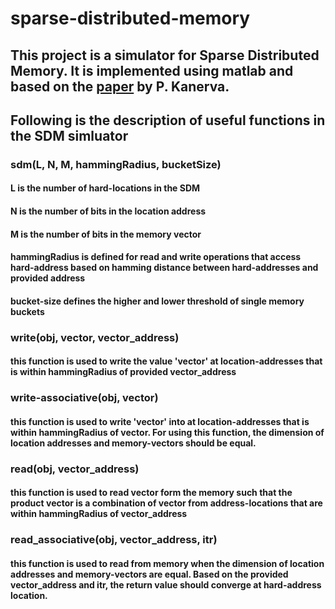 # sparse-distributed-memory
## This project is a simulator for Sparse Distributed Memory. It is implemented using matlab and based on the [paper](https://books.google.com/books?hl=en&lr=&id=I9tCr21-s-AC&oi=fnd&pg=PR11&dq=sparse+distributed+memory&ots=QTBN0SvwFJ&sig=6f0sDmXWn2WXFuHdP4EzGtbPTD4#v=onepage&q=sparse%20distributed%20memory&f=false) by P. Kanerva. 
## Following is the description of useful functions in the SDM simluator

### sdm(L, N, M, hammingRadius, bucketSize)
#### L is the number of hard-locations in the SDM
#### N is the number of bits in the location address
#### M is the number of bits in the memory vector 
#### hammingRadius is defined for read and write operations that access hard-address based on hamming distance between hard-addresses and provided address
#### bucket-size defines the higher and lower threshold of single memory buckets

### write(obj, vector, vector_address)
#### this function is used to write the value 'vector' at location-addresses that is within hammingRadius of provided vector_address

### write-associative(obj, vector)
#### this function is used to write 'vector' into at location-addresses that is within hammingRadius of vector. For using this function, the dimension of location addresses and memory-vectors should be equal. 

### read(obj, vector_address)
#### this function is used to read vector form the memory such that the product vector is a combination of vector from address-locations that are within hammingRadius of vector_address

### read_associative(obj, vector_address, itr)
#### this function is used to read from memory when the dimension of location addresses and memory-vectors are equal. Based on the provided vector_address and itr, the return value should converge at hard-address location. 
